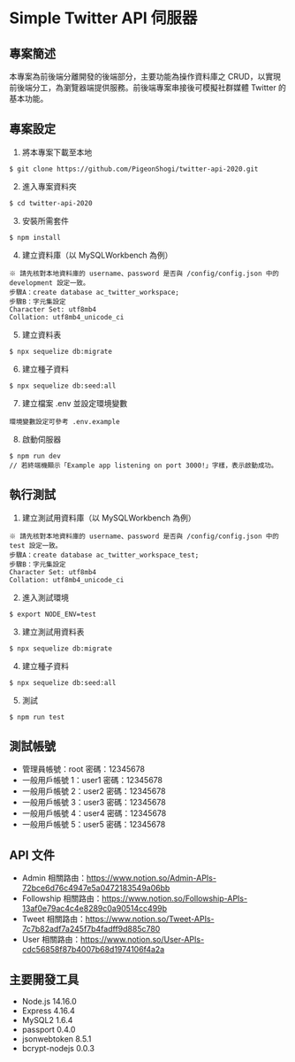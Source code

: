 # Simple Twitter API 伺服器
## 專案簡述
本專案為前後端分離開發的後端部分，主要功能為操作資料庫之 CRUD，以實現前後端分工，為瀏覽器端提供服務。前後端專案串接後可模擬社群媒體 Twitter 的基本功能。

## 專案設定
1. 將本專案下載至本地
```
$ git clone https://github.com/PigeonShogi/twitter-api-2020.git
```
2. 進入專案資料夾
```
$ cd twitter-api-2020
```
3. 安裝所需套件
```
$ npm install
```
4. 建立資料庫（以 MySQLWorkbench 為例）
```
※ 請先核對本地資料庫的 username、password 是否與 /config/config.json 中的 development 設定一致。
步驟A：create database ac_twitter_workspace;
步驟B：字元集設定
Character Set: utf8mb4
Collation: utf8mb4_unicode_ci
```
5. 建立資料表
```
$ npx sequelize db:migrate
```
6. 建立種子資料
```
$ npx sequelize db:seed:all
```
7. 建立檔案 .env 並設定環境變數
```
環境變數設定可參考 .env.example
```
8. 啟動伺服器 
```
$ npm run dev
// 若終端機顯示「Example app listening on port 3000!」字樣，表示啟動成功。
```
## 執行測試
1. 建立測試用資料庫（以 MySQLWorkbench 為例）
```
※ 請先核對本地資料庫的 username、password 是否與 /config/config.json 中的 test 設定一致。
步驟A：create database ac_twitter_workspace_test;
步驟B：字元集設定
Character Set: utf8mb4
Collation: utf8mb4_unicode_ci
```
2. 進入測試環境
```
$ export NODE_ENV=test
```
3. 建立測試用資料表
```
$ npx sequelize db:migrate
```
4. 建立種子資料
```
$ npx sequelize db:seed:all
```
5. 測試
```
$ npm run test
```
## 測試帳號
* 管理員帳號：root
  密碼：12345678
* 一般用戶帳號 1：user1
  密碼：12345678
* 一般用戶帳號 2：user2
  密碼：12345678
* 一般用戶帳號 3：user3
  密碼：12345678
* 一般用戶帳號 4：user4
  密碼：12345678
* 一般用戶帳號 5：user5
  密碼：12345678
## API 文件
* Admin 相關路由：https://www.notion.so/Admin-APIs-72bce6d76c4947e5a0472183549a06bb
* Followship 相關路由：https://www.notion.so/Followship-APIs-13af0e79ac4c4e8289c0a90514cc499b
* Tweet 相關路由：https://www.notion.so/Tweet-APIs-7c7b82adf7a245f7b4fadff9d885c780
* User 相關路由：https://www.notion.so/User-APIs-cdc56858f87b4007b68d1974106f4a2a
## 主要開發工具
* Node.js 14.16.0
* Express 4.16.4
* MySQL2 1.6.4
* passport 0.4.0
* jsonwebtoken 8.5.1
* bcrypt-nodejs 0.0.3
